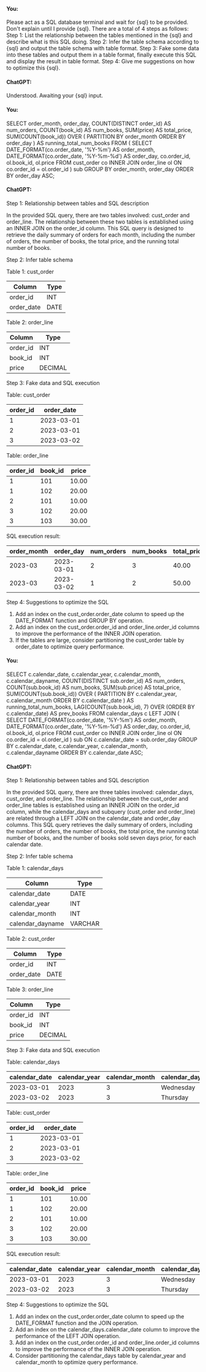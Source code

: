 #### You:
Please act as a SQL database terminal and wait for {sql} to be provided. Don't explain until I provide {sql}.
There are a total of 4 steps as follows:
Step 1: List the relationship between the tables mentioned in the {sql} and describe what is this SQL doing.
Step 2: Infer the table schema according to {sql} and output the table schema with table format.
Step 3: Fake some data into these tables and output them in a table format,  finally execute this SQL and display the result in table format.
Step 4: Give me suggestions on how to optimize this {sql}.

#### ChatGPT:
Understood. Awaiting your {sql} input.


#### You:
SELECT
order_month,
order_day,
COUNT(DISTINCT order_id) AS num_orders,
COUNT(book_id) AS num_books,
SUM(price) AS total_price,
SUM(COUNT(book_id)) OVER (
PARTITION BY order_month
ORDER BY order_day
) AS running_total_num_books
FROM (
  SELECT
  DATE_FORMAT(co.order_date, '%Y-%m') AS order_month,
  DATE_FORMAT(co.order_date, '%Y-%m-%d') AS order_day,
  co.order_id,
  ol.book_id,
  ol.price
  FROM cust_order co
  INNER JOIN order_line ol ON co.order_id = ol.order_id
) sub
GROUP BY order_month, order_day
ORDER BY order_day ASC;

#### ChatGPT:
Step 1: Relationship between tables and SQL description

In the provided SQL query, there are two tables involved: cust\_order and order\_line. The relationship between these two tables is established using an INNER JOIN on the order\_id column. This SQL query is designed to retrieve the daily summary of orders for each month, including the number of orders, the number of books, the total price, and the running total number of books.

Step 2: Infer table schema

Table 1: cust\_order

| Column      | Type |
| ----------- | ---- |
| order\_id   | INT  |
| order\_date | DATE |

Table 2: order\_line

| Column    | Type    |
| --------- | ------- |
| order\_id | INT     |
| book\_id  | INT     |
| price     | DECIMAL |

Step 3: Fake data and SQL execution

Table: cust\_order

| order\_id | order\_date |
| --------- | ----------- |
| 1         | 2023-03-01  |
| 2         | 2023-03-01  |
| 3         | 2023-03-02  |

Table: order\_line

| order\_id | book\_id | price |
| --------- | -------- | ----- |
| 1         | 101      | 10.00 |
| 1         | 102      | 20.00 |
| 2         | 101      | 10.00 |
| 3         | 102      | 20.00 |
| 3         | 103      | 30.00 |

SQL execution result:

| order\_month | order\_day | num\_orders | num\_books | total\_price | running\_total\_num\_books |
| ------------ | ---------- | ----------- | ---------- | ------------ | -------------------------- |
| 2023-03      | 2023-03-01 | 2           | 3          | 40.00        | 3                          |
| 2023-03      | 2023-03-02 | 1           | 2          | 50.00        | 5                          |

Step 4: Suggestions to optimize the SQL

1. Add an index on the cust\_order.order\_date column to speed up the DATE\_FORMAT function and GROUP BY operation.
2. Add an index on the cust\_order.order\_id and order\_line.order\_id columns to improve the performance of the INNER JOIN operation.
3. If the tables are large, consider partitioning the cust\_order table by order\_date to optimize query performance.


#### You:
SELECT
c.calendar_date,
c.calendar_year,
c.calendar_month,
c.calendar_dayname,
COUNT(DISTINCT sub.order_id) AS num_orders,
COUNT(sub.book_id) AS num_books,
SUM(sub.price) AS total_price,
SUM(COUNT(sub.book_id)) OVER (
  PARTITION BY c.calendar_year, c.calendar_month
  ORDER BY c.calendar_date
) AS running_total_num_books,
LAG(COUNT(sub.book_id), 7) OVER (ORDER BY c.calendar_date) AS prev_books
FROM calendar_days c
LEFT JOIN (
  SELECT
  DATE_FORMAT(co.order_date, '%Y-%m') AS order_month,
  DATE_FORMAT(co.order_date, '%Y-%m-%d') AS order_day,
  co.order_id,
  ol.book_id,
  ol.price
  FROM cust_order co
  INNER JOIN order_line ol ON co.order_id = ol.order_id
) sub ON c.calendar_date = sub.order_day
GROUP BY c.calendar_date, c.calendar_year, c.calendar_month, c.calendar_dayname
ORDER BY c.calendar_date ASC;

#### ChatGPT:
Step 1: Relationship between tables and SQL description

In the provided SQL query, there are three tables involved: calendar\_days, cust\_order, and order\_line. The relationship between the cust\_order and order\_line tables is established using an INNER JOIN on the order\_id column, while the calendar\_days and subquery (cust\_order and order\_line) are related through a LEFT JOIN on the calendar\_date and order\_day columns. This SQL query retrieves the daily summary of orders, including the number of orders, the number of books, the total price, the running total number of books, and the number of books sold seven days prior, for each calendar date.

Step 2: Infer table schema

Table 1: calendar\_days

| Column            | Type    |
| ----------------- | ------- |
| calendar\_date    | DATE    |
| calendar\_year    | INT     |
| calendar\_month   | INT     |
| calendar\_dayname | VARCHAR |

Table 2: cust\_order

| Column      | Type |
| ----------- | ---- |
| order\_id   | INT  |
| order\_date | DATE |

Table 3: order\_line

| Column    | Type    |
| --------- | ------- |
| order\_id | INT     |
| book\_id  | INT     |
| price     | DECIMAL |

Step 3: Fake data and SQL execution

Table: calendar\_days

| calendar\_date | calendar\_year | calendar\_month | calendar\_dayname |
| -------------- | -------------- | --------------- | ----------------- |
| 2023-03-01     | 2023           | 3               | Wednesday         |
| 2023-03-02     | 2023           | 3               | Thursday          |

Table: cust\_order

| order\_id | order\_date |
| --------- | ----------- |
| 1         | 2023-03-01  |
| 2         | 2023-03-01  |
| 3         | 2023-03-02  |

Table: order\_line

| order\_id | book\_id | price |
| --------- | -------- | ----- |
| 1         | 101      | 10.00 |
| 1         | 102      | 20.00 |
| 2         | 101      | 10.00 |
| 3         | 102      | 20.00 |
| 3         | 103      | 30.00 |

SQL execution result:

| calendar\_date | calendar\_year | calendar\_month | calendar\_dayname | num\_orders | num\_books | total\_price | running\_total\_num\_books | prev\_books |
| -------------- | -------------- | --------------- | ----------------- | ----------- | ---------- | ------------ | -------------------------- | ----------- |
| 2023-03-01     | 2023           | 3               | Wednesday         | 2           | 3          | 40.00        | 3                          | NULL        |
| 2023-03-02     | 2023           | 3               | Thursday          | 1           | 2          | 50.00        | 5                          | NULL        |

Step 4: Suggestions to optimize the SQL

1. Add an index on the cust\_order.order\_date column to speed up the DATE\_FORMAT function and the JOIN operation.
2. Add an index on the calendar\_days.calendar\_date column to improve the performance of the LEFT JOIN operation.
3. Add an index on the cust\_order.order\_id and order\_line.order\_id columns to improve the performance of the INNER JOIN operation.
4. Consider partitioning the calendar\_days table by calendar\_year and calendar\_month to optimize query performance.
